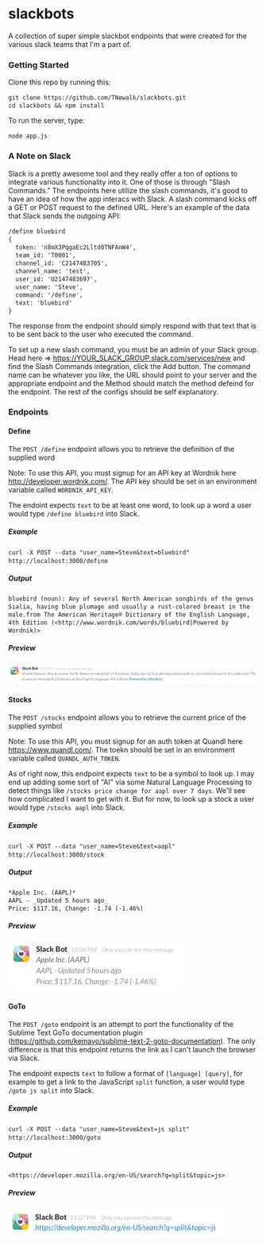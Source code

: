 # slackbots

A collection of super simple slackbot endpoints that were created for the various slack teams that I'm a part of.

### Getting Started
Clone this repo by running this:

```
git clone https://github.com/TNowalk/slackbots.git
cd slackbots && npm install
```

To run the server, type:

```
node app.js
```

### A Note on Slack
Slack is a pretty awesome tool and they really offer a ton of options to integrate various functionality into it.  One of those is through "Slash Commands."  The endpoints here utilize the slash commands, it's good to have an idea of how the app interacs with Slack.  A slash command kicks off a GET or POST request to the defined URL.  Here's an example of the data that Slack sends the outgoing API:

```
/define bluebird
{
  token: 'n8mX3PqgaEc2Lltd0TNFAnW4',
  team_id: 'T0001',
  channel_id: 'C2147483705',
  channel_name: 'test',
  user_id: 'U2147483697',
  user_name: 'Steve',
  command: '/define',
  text: 'bluebird'
}
```

The response from the endpoint should simply respond with that text that is to be sent back to the user who executed the command.

To set up a new slash command, you must be an admin of your Slack group.  Head here => https://YOUR_SLACK_GROUP.slack.com/services/new and find the Slash Commands integration, click the Add button.  The command name can be whatever you like, the URL should point to your server and the appropriate endpoint and the Method should match the method defeind for the endpoint.  The rest of the configs should be self explanatory.

### Endpoints

#### Define

The `POST /define` endpoint allows you to retrieve the definition of the supplied word

Note: To use this API, you must signup for an API key at Wordnik here http://developer.wordnik.com/.  The API key should be set in an environment variable called `WORDNIK_API_KEY`.

The endoint expects `text` to be at least one word, to look up a word a user would type `/define bluebird` into Slack.

##### Example
`curl -X POST --data "user_name=Steve&text=bluebird" http://localhost:3000/define`

##### Output
```
bluebird (noun): Any of several North American songbirds of the genus Sialia, having blue plumage and usually a rust-colored breast in the male.from The American Heritage® Dictionary of the English Language, 4th Edition (<http://www.wordnik.com/words/bluebird|Powered by Wordnik)>
```

##### Preview
![Define Preview](https://raw.githubusercontent.com/TNowalk/slackbots/master/assets/define-output.png "Define Preview")

#### Stocks

The `POST /stocks` endpoint allows you to retrieve the current price of the supplied symbol

Note: To use this API, you must signup for an auth token at Quandl here https://www.quandl.com/.  The toekn should be set in an environment variable called `QUANDL_AUTH_TOKEN`.

As of right now, this endpoint expects `text` to be a symbol to look up.  I may end up adding some sort of "AI" via some Natural Language Processing to detect things like `/stocks price change for aapl over 7 days`.  We'll see how complicated I want to get with it.  But for now, to look up a stock a user would type `/stocks aapl` into Slack.

##### Example
`curl -X POST --data "user_name=Steve&text=aapl" http://localhost:3000/stock`

##### Output
```
*Apple Inc. (AAPL)*
AAPL - _Updated 5 hours ago_
Price: $117.16, Change: -1.74 (-1.46%)
```

##### Preview
![Stocks Preview](https://raw.githubusercontent.com/TNowalk/slackbots/master/assets/stock-output.png "Stocks Preview")

#### GoTo

The `POST /goto` endpoint is an attempt to port the functionality of the Sublime Text GoTo documentation plugin (https://github.com/kemayo/sublime-text-2-goto-documentation).  The only difference is that this endpoint returns the link as I can't launch the browser via Slack.

The endpoint expects `text` to follow a format of `[language] [query]`, for example to get a link to the JavaScript `split` function, a user would type `/goto js split` into Slack.

##### Example
`curl -X POST --data "user_name=Steve&text=js split" http://localhost:3000/goto`

##### Output
```
<https://developer.mozilla.org/en-US/search?q=split&topic=js>
```

##### Preview
![GoTo Preview](https://raw.githubusercontent.com/TNowalk/slackbots/master/assets/goto-output.png "GoTo Preview")